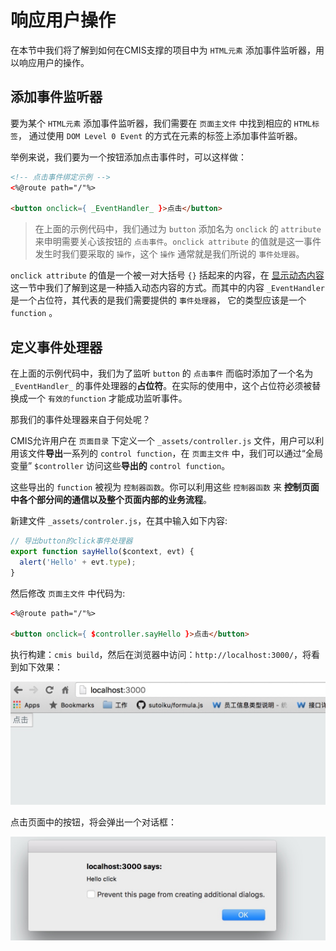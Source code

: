 # 响应用户操作

在本节中我们将了解到如何在CMIS支撑的项目中为 ```HTML元素``` 添加事件监听器，用以响应用户的操作。

## 添加事件监听器

要为某个 ```HTML元素``` 添加事件监听器，我们需要在 ```页面主文件``` 中找到相应的 ```HTML标签```， 通过使用 ```DOM Level 0 Event``` 的方式在元素的标签上添加事件监听器。

举例来说，我们要为一个按钮添加点击事件时，可以这样做：

```html
<!-- 点击事件绑定示例 -->
<%@route path="/"%>

<button onclick={ _EventHandler_ }>点击</button>
```

> 在上面的示例代码中，我们通过为 ```button``` 添加名为 ```onclick``` 的 ```attribute``` 来申明需要关心该按钮的 ```点击事件```。```onclick attribute``` 的值就是这一事件发生时我们要采取的 ```操作```，这个 ```操作``` 通常就是我们所说的 ```事件处理器```。

```onclick attribute``` 的值是一个被一对大括号 ```{}``` 括起来的内容，在 [显示动态内容](#显示动态内容) 这一节中我们了解到这是一种插入动态内容的方式。而其中的内容 ```_EventHandler``` 是一个占位符，其代表的是我们需要提供的 ```事件处理器```， 它的类型应该是一个 ```function``` 。

## 定义事件处理器

在上面的示例代码中，我们为了监听 ```button``` 的 ```点击事件``` 而临时添加了一个名为 ```_EventHandler_``` 的事件处理器的**占位符**。在实际的使用中，这个占位符必须被替换成一个 ```有效的function``` 才能成功监听事件。

那我们的事件处理器来自于何处呢？

CMIS允许用户在 ```页面目录``` 下定义一个 ```_assets/controller.js``` 文件，用户可以利用该文件**导出**一系列的 ```control function```，在 ```页面主文件``` 中，我们可以通过“全局变量” ```$controller``` 访问这些**导出的** ```control function```。

这些导出的 ```function``` 被视为 ```控制器函数```。你可以利用这些 ```控制器函数``` 来 **控制页面中各个部分间的通信以及整个页面内部的业务流程**。

新建文件 ```_assets/controler.js```，在其中输入如下内容:

```javascript
// 导出button的click事件处理器
export function sayHello($context, evt) {
  alert('Hello' + evt.type);
}
```


然后修改 ```页面主文件``` 中代码为:

```html
<%@route path="/"%>

<button onclick={ $controller.sayHello }>点击</button>
```

执行构建：```cmis build```，然后在浏览器中访问：```http://localhost:3000/```，将看到如下效果：

![](50DDA936-8548-468E-8DDC-D2DA04AC96AE.png)

点击页面中的按钮，将会弹出一个对话框：

![](D891C15B-A1FE-414E-8890-39ED8E7C00D5.png)

